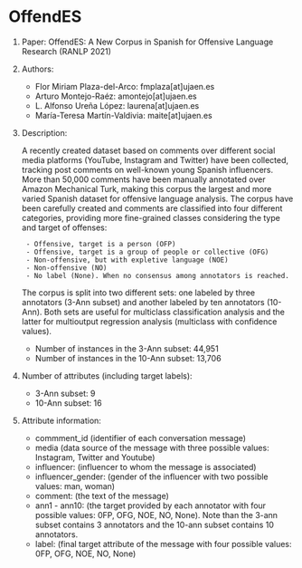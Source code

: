 # OffendES

1. Paper: OffendES: A New Corpus in Spanish for Offensive Language Research (RANLP 2021)

2. Authors: 

	- Flor Miriam Plaza-del-Arco: 		  fmplaza[at]ujaen.es
	- Arturo Montejo-Raéz: 			      amontejo[at]ujaen.es
	- L. Alfonso Ureña López: 			    laurena[at]ujaen.es
	- María-Teresa Martín-Valdivia: 		maite[at]ujaen.es

3. Description: 

	A recently created dataset based on comments over different social media platforms (YouTube, Instagram and Twitter) have been collected, tracking post comments on well-known young Spanish influencers. More than 50,000 comments have been manually annotated over Amazon Mechanical Turk, making this corpus the largest and more varied Spanish dataset for offensive language analysis. The corpus have been carefully created and comments are classified into four different categories, providing more fine-grained classes considering the type and target of offenses:

		- Offensive, target is a person (OFP)
		- Offensive, target is a group of people or collective (OFG)
		- Non-offensive, but with expletive language (NOE)
		- Non-offensive (NO)
		- No label (None). When no consensus among annotators is reached.

	The corpus is split into two different sets: one labeled by three annotators (3-Ann subset) and another labeled by 		ten annotators (10-Ann). Both sets are useful for multiclass classification analysis and the latter for multioutput 		regression analysis (multiclass with confidence values).

	- Number of instances in the 3-Ann subset:  44,951 
	- Number of instances in the 10-Ann subset: 13,706

4. Number of attributes (including target labels): 

	- 3-Ann subset:   9
	- 10-Ann subset: 16

5. Attribute information:

	- commment_id 		      (identifier of each conversation message)
	- media		              (data source of the message with three possible values: Instagram, Twitter and Youtube)
	- influencer: 		      (influencer to whom the message is associated)
	- influencer_gender:    (gender of the influencer with two possible values: man, woman)
	- comment:		          (the text of the message)
	- ann1 - ann10:	        (the target provided by each annotator with four possible values: 0FP, OFG, NOE, NO, None). Note than the 3-ann subset contains 3 annotators and the 10-ann subset contains 10 annotators. 
	- label: 		            (final target attribute of the message with four possible values: 0FP, OFG, NOE, NO, None)



